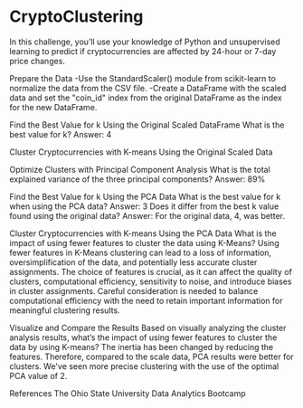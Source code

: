 # CryptoClustering

In this challenge, you’ll use your knowledge of Python and unsupervised learning to predict if cryptocurrencies are affected by 24-hour or 7-day price changes.

Prepare the Data
-Use the StandardScaler() module from scikit-learn to normalize the data from the CSV file.
-Create a DataFrame with the scaled data and set the "coin_id" index from the original DataFrame as the index for the new DataFrame.

Find the Best Value for k Using the Original Scaled DataFrame
What is the best value for k?
Answer: 4

Cluster Cryptocurrencies with K-means Using the Original Scaled Data

Optimize Clusters with Principal Component Analysis
What is the total explained variance of the three principal components?
Answer: 89%

Find the Best Value for k Using the PCA Data
What is the best value for k when using the PCA data?
Answer: 3
Does it differ from the best k value found using the original data?
Answer: For the original data, 4, was better.

Cluster Cryptocurrencies with K-means Using the PCA Data
What is the impact of using fewer features to cluster the data using K-Means?
Using fewer features in K-Means clustering can lead to a loss of information, oversimplification of the data, and potentially less accurate cluster assignments. The choice of features is crucial, as it can affect the quality of clusters, computational efficiency, sensitivity to noise, and introduce biases in cluster assignments. Careful consideration is needed to balance computational efficiency with the need to retain important information for meaningful clustering results.

Visualize and Compare the Results
Based on visually analyzing the cluster analysis results, what’s the impact of using fewer features to cluster the data by using K-means?
The inertia has been changed by reducing the features. Therefore, compared to the scale data, PCA results were better for clusters. We've seen more precise clustering with the use of the optimal PCA value of 2.


References
The Ohio State University Data Analytics Bootcamp

